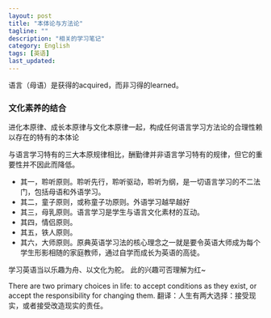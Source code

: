 ```yaml
---
layout: post
title: "本体论与方法论"
tagline: ""
description: "相关的学习笔记"
category: English
tags: [英语]
last_updated: 
---
```

语言（母语）是获得的acquired，而非习得的learned。

### 文化素养的结合 ###

进化本原律、成长本原律与文化本原律一起，构成任何语言学习方法论的合理性赖以存在的特有的本体论

与语言学习特有的三大本原规律相比，酬勤律并非语言学习特有的规律，但它的重要性并不因此而降低。

- 其一，聆听原则。聆听先行，聆听驱动，聆听为纲，是一切语言学习的不二法门，包括母语和外语学习。
- 其二，童子原则，或称童子功原则。外语学习越早越好
- 其三，母乳原则。语言学习是学生与语言文化素材的互动。
- 其四，情侣原则。
- 其五，铁人原则。
- 其六，大师原则。原典英语学习法的核心理念之一就是要令英语大师成为每个学生形影相随的家庭教师，通过自学而成长为英语的高徒。


学习英语当以乐趣为舟、以文化为舵。  此的兴趣可否理解为红~

There are two primary choices in life: to accept conditions as they exist, or
accept the responsibility for changing them.
翻译：人生有两大选择：接受现实，或者接受改造现实的责任。
